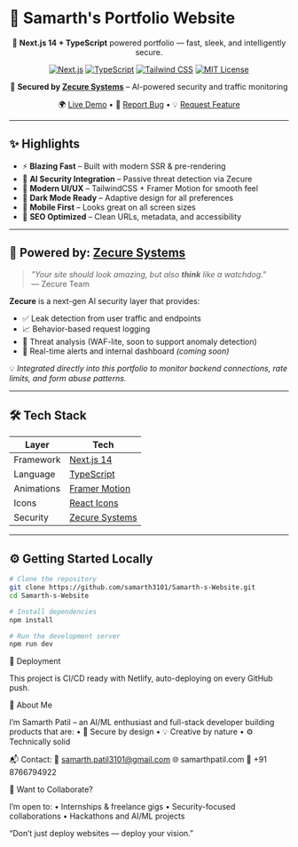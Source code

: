 # 🚀 Samarth's Portfolio Website

<div align="center">

🎯 **Next.js 14 + TypeScript** powered portfolio — fast, sleek, and intelligently secure.

[![Next.js](https://img.shields.io/badge/Next.js-14-black?style=for-the-badge&logo=next.js)](https://nextjs.org/)
[![TypeScript](https://img.shields.io/badge/TypeScript-blue?style=for-the-badge&logo=typescript)](https://www.typescriptlang.org/)
[![Tailwind CSS](https://img.shields.io/badge/Tailwind-CSS-38B2AC?style=for-the-badge&logo=tailwind-css)](https://tailwindcss.com/)
[![MIT License](https://img.shields.io/badge/License-MIT-yellow?style=for-the-badge)](LICENSE)

🔐 **Secured by [Zecure Systems](https://github.com/samarth3101/zecure-systems)** – AI-powered security and traffic monitoring

🌍 [Live Demo](https://samarthpatil.dev) • 🐞 [Report Bug](https://github.com/samarth3101/portfolio/issues) • 💡 [Request Feature](https://github.com/samarth3101/portfolio/issues)

</div>

---

## ✨ Highlights

- ⚡ **Blazing Fast** – Built with modern SSR & pre-rendering
- 🧠 **AI Security Integration** – Passive threat detection via Zecure
- 💅 **Modern UI/UX** – TailwindCSS + Framer Motion for smooth feel
- 🌙 **Dark Mode Ready** – Adaptive design for all preferences
- 📱 **Mobile First** – Looks great on all screen sizes
- 🎯 **SEO Optimized** – Clean URLs, metadata, and accessibility
<!-- - 🔗 **Custom Domain** – Hosted on `samarthpatil.com` -->

---

## 🔐 Powered by: [Zecure Systems](https://github.com/samarth3101/zecure-systems)

> _"Your site should look amazing, but also **think** like a watchdog."_  
> — Zecure Team

**Zecure** is a next-gen AI security layer that provides:

- ✅ Leak detection from user traffic and endpoints
- 📈 Behavior-based request logging
- 🔄 Threat analysis (WAF-lite, soon to support anomaly detection)
- 🧠 Real-time alerts and internal dashboard *(coming soon)*

💡 _Integrated directly into this portfolio to monitor backend connections, rate limits, and form abuse patterns._

---

## 🛠️ Tech Stack

| Layer         | Tech                                               |
|---------------|----------------------------------------------------|
| Framework     | [Next.js 14](https://nextjs.org)                   |
| Language      | [TypeScript](https://www.typescriptlang.org/)      |
| Animations    | [Framer Motion](https://www.framer.com/motion/)    |
| Icons         | [React Icons](https://react-icons.github.io/)      |
| Security      | [Zecure Systems](https://github.com/samarth3101/zecure-systems) |

---

## ⚙️ Getting Started Locally

```bash
# Clone the repository
git clone https://github.com/samarth3101/Samarth-s-Website.git
cd Samarth-s-Website

# Install dependencies
npm install

# Run the development server
npm run dev
```

📡 Deployment

This project is CI/CD ready with Netlify, auto-deploying on every GitHub push.

🧠 About Me

I’m Samarth Patil – an AI/ML enthusiast and full-stack developer building products that are:
	•	🔐 Secure by design
	•	💡 Creative by nature
	•	⚙️ Technically solid

📬 Contact:
📧 samarth.patil3101@gmail.com
🌐 samarthpatil.com
📱 +91 8766794922

💬 Want to Collaborate?

I’m open to:
	•	Internships & freelance gigs
	•	Security-focused collaborations
	•	Hackathons and AI/ML projects

“Don’t just deploy websites — deploy your vision.”
